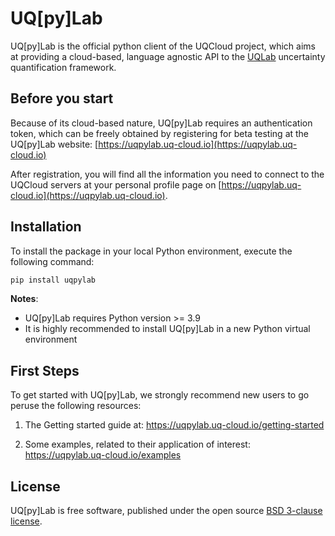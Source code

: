 # UQ[py]Lab
UQ[py]Lab is the official python client of the UQCloud project, which aims at providing a cloud-based, language agnostic API to the [UQLab](https://uqlab.com) uncertainty quantification framework. 


## Before you start

Because of its cloud-based nature, UQ[py]Lab requires an authentication token, which can be freely obtained by registering for beta testing at the UQ[py]Lab website: [https://uqpylab.uq-cloud.io](https://uqpylab.uq-cloud.io)

After registration, you will find all the information you need to connect to the UQCloud servers at your personal profile page on [https://uqpylab.uq-cloud.io](https://uqpylab.uq-cloud.io).

## Installation

To install the package in your local Python environment, execute the following command:

```bash
pip install uqpylab
```

**Notes**:

- UQ[py]Lab requires Python version >= 3.9
- It is highly recommended to install UQ[py]Lab in a new Python virtual environment

## First Steps

To get started with UQ[py]Lab, we strongly recommend new users to go peruse the following resources:

1) The Getting started guide at: https://uqpylab.uq-cloud.io/getting-started

2) Some examples, related to their application of interest: https://uqpylab.uq-cloud.io/examples

## License

UQ[py]Lab is free software, published under the open source [BSD 3-clause license](https://opensource.org/license/bsd-3-clause/).
